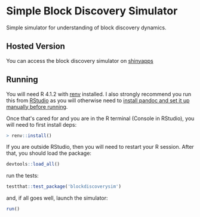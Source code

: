 Simple Block Discovery Simulator
================================

Simple simulator for understanding of block discovery dynamics.

## Hosted Version

You can access the block discovery simulator on [shinyapps](https://gmega.shinyapps.io/block-discovery-sim/)

## Running

You will need R 4.1.2 with [renv](https://rstudio.github.io/renv/) installed. I also strongly recommend you run this
from [RStudio](https://posit.co/products/open-source/rstudio/) as you will otherwise need to [install pandoc and set it up manually before running](https://stackoverflow.com/questions/28432607/pandoc-version-1-12-3-or-higher-is-required-and-was-not-found-r-shiny).

Once that's cared for and you are in the R terminal (Console in RStudio), you will need to first install deps:

```R
> renv::install()
```

If you are outside RStudio, then you will need to restart your R session. After that, you should load the package:

```R
devtools::load_all()
```

run the tests:

```R
testthat::test_package('blockdiscoverysim')
```

and, if all goes well, launch the simulator:

```R
run()
```
